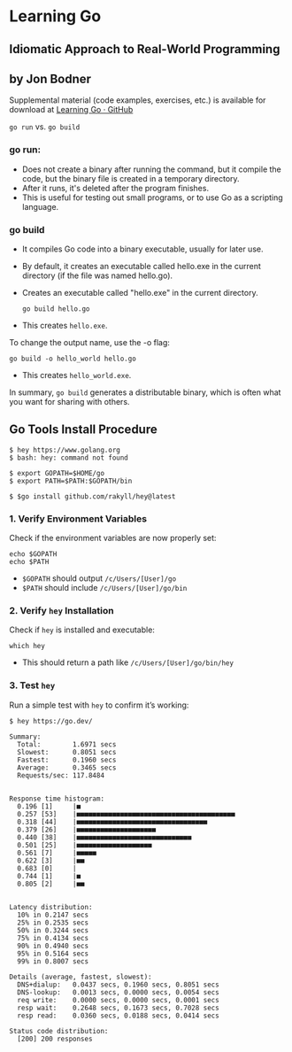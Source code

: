 # Learning Go

## Idiomatic Approach to Real-World Programming

## by Jon Bodner

Supplemental material (code examples, exercises, etc.) is available for download at [Learning Go · GitHub](https://github.com/learning-go-book)





`go run` vs. `go build`

### go run:

- Does not create a binary after running the command, but it compile the code, but the binary file is created in a temporary directory.
- After it runs, it's deleted after the program finishes.
- This is useful for testing out small programs, or to use Go as a scripting language.

### go build

- It compiles Go code into a binary executable, usually for later use.

- By default, it creates an executable called hello.exe in the current directory (if the file was named hello.go).

- Creates an executable called "hello.exe" in the current directory.
  
  ```
  go build hello.go
  ```

- This creates `hello.exe`.


To change the output name, use the -o flag:

```
go build -o hello_world hello.go
```

- This creates `hello_world.exe`.

In summary, `go build` generates a distributable binary, which is often what you want for sharing with others.



## Go Tools Install Procedure

```
$ hey https://www.golang.org
$ bash: hey: command not found

$ export GOPATH=$HOME/go
$ export PATH=$PATH:$GOPATH/bin

$ $go install github.com/rakyll/hey@latest
```

### **1. Verify Environment Variables**

Check if the environment variables are now properly set:

```
echo $GOPATH
echo $PATH
```

- `$GOPATH` should output `/c/Users/[User]/go`
- `$PATH` should include `/c/Users/[User]/go/bin`

### **2. Verify `hey` Installation**

Check if `hey` is installed and executable:

```
which hey
```

- This should return a path like `/c/Users/[User]/go/bin/hey`

### **3. Test `hey`**

Run a simple test with `hey` to confirm it’s working:

```
$ hey https://go.dev/

Summary:
  Total:        1.6971 secs
  Slowest:      0.8051 secs
  Fastest:      0.1960 secs
  Average:      0.3465 secs
  Requests/sec: 117.8484


Response time histogram:
  0.196 [1]     |■
  0.257 [53]    |■■■■■■■■■■■■■■■■■■■■■■■■■■■■■■■■■■■■■■■■
  0.318 [44]    |■■■■■■■■■■■■■■■■■■■■■■■■■■■■■■■■■
  0.379 [26]    |■■■■■■■■■■■■■■■■■■■■
  0.440 [38]    |■■■■■■■■■■■■■■■■■■■■■■■■■■■■■
  0.501 [25]    |■■■■■■■■■■■■■■■■■■■
  0.561 [7]     |■■■■■
  0.622 [3]     |■■
  0.683 [0]     |
  0.744 [1]     |■
  0.805 [2]     |■■


Latency distribution:
  10% in 0.2147 secs
  25% in 0.2535 secs
  50% in 0.3244 secs
  75% in 0.4134 secs
  90% in 0.4940 secs
  95% in 0.5164 secs
  99% in 0.8007 secs

Details (average, fastest, slowest):
  DNS+dialup:   0.0437 secs, 0.1960 secs, 0.8051 secs
  DNS-lookup:   0.0013 secs, 0.0000 secs, 0.0054 secs
  req write:    0.0000 secs, 0.0000 secs, 0.0001 secs
  resp wait:    0.2648 secs, 0.1673 secs, 0.7028 secs
  resp read:    0.0360 secs, 0.0188 secs, 0.0414 secs

Status code distribution:
  [200] 200 responses
```